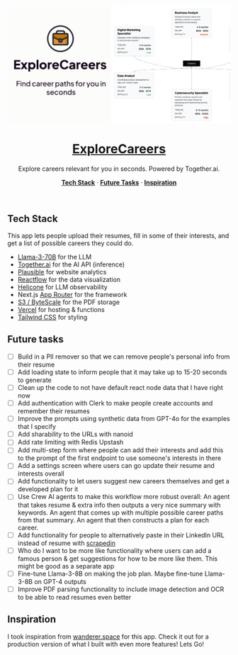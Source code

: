 <a href="https://www.explorecareers.io">
  <img alt="Explore Careers." src="./public/og-image.png">
  <h1 align="center">ExploreCareers</h1>
</a>

<p align="center">
  Explore careers relevant for you in seconds. Powered by Together.ai.
</p>

<p align="center">
  <a href="#tech-stack"><strong>Tech Stack</strong></a> ·
  <a href="#future-tasks"><strong>Future Tasks</strong></a> ·
    <a href="#inspiration"><strong>Inspiration</strong></a>
</p>
<br/>

## Tech Stack

This app lets people upload their resumes, fill in some of their interests, and get a list of possible careers they could do.

- [Llama-3-70B](https://llama.meta.com/llama3/) for the LLM
- [Together.ai](https://togetherai.link/) for the AI API (inference)
- [Plausible](https://plausible.io/) for website analytics
- [Reactflow](https://reactflow.dev/) for the data visualization
- [Helicone](https://helicone.ai/) for LLM observability
- Next.js [App Router](https://nextjs.org/docs/app) for the framework
- [S3 / ByteScale](https://www.bytescale.com/) for the PDF storage
- [Vercel](https://vercel.com/) for hosting & functions
- [Tailwind CSS](https://tailwindcss.com/) for styling

## Future tasks

- [ ] Build in a PII remover so that we can remove people's personal info from their resume
- [ ] Add loading state to inform people that it may take up to 15-20 seconds to generate
- [ ] Clean up the code to not have default react node data that I have right now
- [ ] Add authentication with Clerk to make people create accounts and remember their resumes
- [ ] Improve the prompts using synthetic data from GPT-4o for the examples that I specify
- [ ] Add sharability to the URLs with nanoid
- [ ] Add rate limiting with Redis Upstash
- [ ] Add multi-step form where people can add their interests and add this to the prompt of the first endpoint to use someone's interests in there
- [ ] Add a settings screen where users can go update their resume and interests overall
- [ ] Add functionality to let users suggest new careers themselves and get a developed plan for it
- [ ] Use Crew AI agents to make this workflow more robust overall: An agent that takes resume & extra info then outputs a very nice summary with keywords. An agent that comes up with multiple possible career paths from that summary. An agent that then constructs a plan for each career.
- [ ] Add functionality for people to alternatively paste in their LinkedIn URL instead of resume with [scrapedin](https://github.com/linkedtales/scrapedin/tree/master)
- [ ] Who do I want to be more like functionality where users can add a famous person & get suggestions for how to be more like them. This might be good as a separate app
- [ ] Fine-tune Llama-3-8B on making the job plan. Maybe fine-tune Llama-3-8B on GPT-4 outputs
- [ ] Improve PDF parsing functionality to include image detection and OCR to be able to read resumes even better

## Inspiration

I took inspiration from [wanderer.space](https://www.wanderer.space) for this app. Check it out for a production version of what I built with even more features!
Lets Go!
